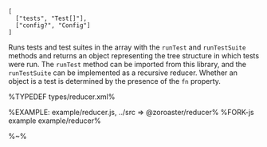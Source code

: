 ```## async reducer => TestSuiteLite
[
  ["tests", "Test[]"],
  ["config?", "Config"]
]
```

Runs tests and test suites in the array with the `runTest` and `runTestSuite` methods and returns an object representing the tree structure in which tests were run. The `runTest` method can be imported from this library, and the `runTestSuite` can be implemented as a recursive reducer. Whether an object is a test is determined by the presence of the `fn` property.

%TYPEDEF types/reducer.xml%

%EXAMPLE: example/reducer.js, ../src => @zoroaster/reducer%
%FORK-js example example/reducer%

%~%